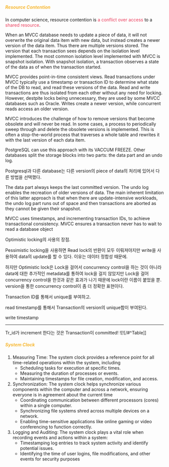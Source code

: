 
##### <span style='color:#f7b731'>Resource Contention</span>

In computer science, resource contention is <span style='color:#eb3b5a'>a conflict over access</span> to a <span style='color:#eb3b5a'>shared resource</span>.

When an MVCC database needs to update a piece of data, it will not overwrite the original data item with new data, but instead creates a newer version of the data item. Thus there are multiple versions stored. The version that each transaction sees depends on the isolation level implemented. The most common isolation level implemented with MVCC is snapshot isolation. With snapshot isolation, a transaction observes a state of the data as of when the transaction started.

MVCC provides point-in-time consistent views. Read transactions under MVCC typically use a timestamp or transaction ID to determine what state of the DB to read, and read these versions of the data. Read and write transactions are thus isolated from each other without any need for locking. However, destpite locks being unnecessary, they are used by some MVCC databases such as Oracle. Writes create a newer version, while concurrent reads access an older version.

MVCC introduces the challenge of how to remove versions that become obsolete and will never be read. In some cases, a process to periodically sweep through and delete the obsolete versions is implemented. This is often a stop-the-world process that traverses a whole table and rewrites it with the last version of each data item.

PostgreSQL can use this approach with its VACCUM FREEZE.
Other databases split the storage blocks into two parts: the data part and an undo log.

Postgresql과 다른 database는 다른 version의 piece of data의 처리에 있어서 다른 방법을 선택했다.

The data part always keeps the last committed version. The undo log enables the recreation of older versions of data. The main inherent limitation of this latter approach is that when there are update-intensive workloads, the undo log part runs out of space and then transactions are aborted as they cannot be given their snapshot.

MVCC uses timestamps, and incrementing transaction IDs, to achieve transactional consistency. MVCC ensures a transaction never has to wait to read a database object


Optimistic locking의 사용의 장점.

Pessimistic locking을 사용하면 Read lock의 반환이 모두 이뤄져야지만 write을 사용하여 data의 update를 할 수 있다. 이유는 데이터 정합성 때문에.

하지만 Optimistic lock은 Lock을 걸어서 concurrency control을 하는 것이 아니라 data에 대한 추가적인 metadata를 통하여 lock을 걸지 않았지만 Lock을 걸어 concurrency control을 한것과 같은 효과가 나기 때문에 lock이란 이름이 붙었을 뿐. version을 통한 concurrency control이 좀 더 정확한 표현이다.


Transaction ID를 통해서 unique를 부여하고.

read timestamp를 통해서 Transaction의 version의 unique함이 부여된다.

write timestamp


---
Tr_id가 increment 한다는 것은 Transaction이 committed!
![![/#^Table]]
##### <span style='color:#f7b731'>System Clock</span>

1. Measuring Time:
	The system clock provides a reference point for all time-related operations within the system, including
	- Scheduling tasks for execution at specific times.
	- Measuring the duration of processes or events.
	- Maintaining timestamps for file creation, modification, and access.
2. Synchronization:
	The system clock helps synchronize various components within the computer and across a network, ensuring everyone is in agreement about the current time
	- Coordinating communication between different processors (cores) within a single computer.
	- Synchronizing file systems shred across multiple devices on a network.
	- Enabling time-sensitive applications like online gaming or video conferencing to function correctly.
3. Logging and Auditing:
	The system clock plays a vital role when recording events and actions within a system:
	- Timestamping log entries to track system activity and identify potential issues.
	- Identifying the time of user logins, file modifications, and other events for security purposes